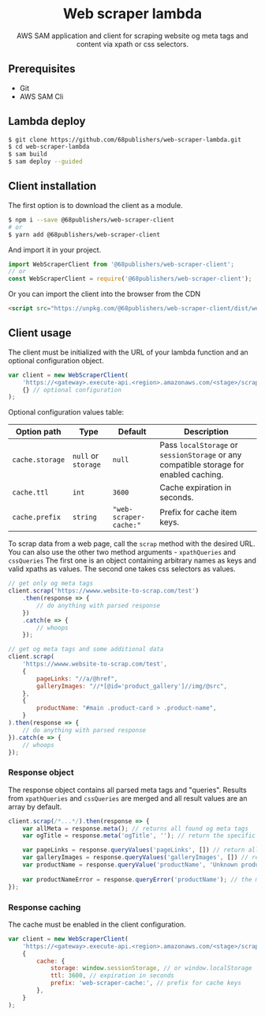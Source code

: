<h1 align="center">Web scraper lambda</h1>

<p align="center">AWS SAM application and client for scraping website og meta tags and content via xpath or css selectors.</p>

## Prerequisites

* Git
* AWS SAM Cli

## Lambda deploy

```sh
$ git clone https://github.com/68publishers/web-scraper-lambda.git
$ cd web-scraper-lambda
$ sam build
$ sam deploy --guided
```

## Client installation

The first option is to download the client as a module.

```sh
$ npm i --save @68publishers/web-scraper-client
# or
$ yarn add @68publishers/web-scraper-client
```

And import it in your project.

```js
import WebScraperClient from '@68publishers/web-scraper-client';
// or
const WebScraperClient = require('@68publishers/web-scraper-client');
```

Or you can import the client into the browser from the CDN

```html
<script src="https://unpkg.com/@68publishers/web-scraper-client/dist/web-scraper-client.min.js"></script>
```

## Client usage

The client must be initialized with the URL of your lambda function and an optional configuration object.

```js
var client = new WebScraperClient(
    'https://<gateway>.execute-api.<region>.amazonaws.com/<stage>/scrap',
    {} // optional configuration
);
```

Optional configuration values table:

| Option path     | Type                | Default                | Description                                                                            |
|-----------------|---------------------|------------------------|----------------------------------------------------------------------------------------|
| `cache.storage` | `null` or `storage` | `null`                 | Pass `localStorage` or `sessionStorage` or any compatible storage for enabled caching. |
| `cache.ttl`     | `int`               | `3600`                 | Cache expiration in seconds.                                                           |
| `cache.prefix`  | `string`            | `"web-scraper-cache:"` | Prefix for cache item keys.                                                            |

To scrap data from a web page, call the `scrap` method with the desired URL. You can also use the other two method arguments - `xpathQueries` and `cssQueries`
The first one is an object containing arbitrary names as keys and valid xpaths as values. The second one takes css selectors as values.

```js
// get only og meta tags
client.scrap('https://wwww.website-to-scrap.com/test')
    .then(response => {
        // do anything with parsed response
    })
    .catch(e => {
        // whoops
    });

// get og meta tags and some additional data
client.scrap(
    'https://wwww.website-to-scrap.com/test',
    {
        pageLinks: "//a/@href",
        galleryImages: "//*[@id='product_gallery']//img/@src",
    },
    {
        productName: "#main .product-card > .product-name",
    }
).then(response => {
    // do anything with parsed response
}).catch(e => {
    // whoops
});
```

### Response object

The response object contains all parsed meta tags and "queries". Results from `xpathQueries` and `cssQueries` are merged and all result values are an array by default.

```js
client.scrap(/*...*/).then(response => {
    var allMeta = response.meta(); // returns all found og meta tags
    var ogTitle = response.meta('ogTitle', ''); // return the specific meta tag, the second argument is the default value

    var pageLinks = response.queryValues('pageLinks', []) // return all found page links
    var galleryImages = response.queryValues('galleryImages', []) // return all gallery images
    var productName = response.queryValue('productName', 'Unknown product'); // the method `queryValue` returns the first value in an array
    
    var productNameError = response.queryError('productName'); // the method `queryError` returns an error message (for example if passed xpath is invalid) or false
});
```

### Response caching

The cache must be enabled in the client configuration.

```js
var client = new WebScraperClient(
    'https://<gateway>.execute-api.<region>.amazonaws.com/<stage>/scrap',
    {
        cache: {
            storage: window.sessionStorage, // or window.localStorage
            ttl: 3600, // expiration in seconds
            prefix: 'web-scraper-cache:', // prefix for cache keys
        },
    }
);
```
